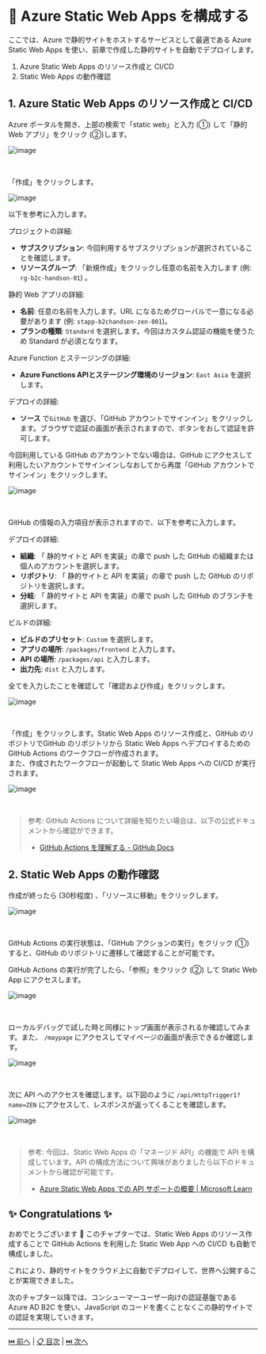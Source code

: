 # 🧪 Azure Static Web Apps を構成する

ここでは、Azure で静的サイトをホストするサービスとして最適である Azure Static Web Apps を使い、前章で作成した静的サイトを自動でデプロイします。

1. Azure Static Web Apps のリソース作成と CI/CD
1. Static Web Apps の動作確認

## 1. Azure Static Web Apps のリソース作成と CI/CD

Azure ポータルを開き、上部の検索で「static web」と入力 (①) して「静的 Web アプリ」をクリック (②)します。

![image](./images/setup-static-web-apps/1-01.png)

<br>

「作成」をクリックします。

![image](./images/setup-static-web-apps/1-02.png)

以下を参考に入力します。

プロジェクトの詳細:

- **サブスクリプション**: 今回利用するサブスクリプションが選択されていることを確認します。
- **リソースグループ**: 「新規作成」をクリックし任意の名前を入力します (例: `rg-b2c-handson-01`) 。

静的 Web アプリの詳細:

- **名前**: 任意の名前を入力します。URL になるためグローバルで一意になる必要があります (例: `stapp-b2chandson-zen-001`)。
- **プランの種類**: `Standard` を選択します。今回はカスタム認証の機能を使うため Standard が必須となります。

Azure Function とステージングの詳細:

- **Azure Functions APIとステージング環境のリージョン**: `East Asia` を選択します。

デプロイの詳細:

- **ソース** で`GitHub` を選び、「GitHub アカウントでサインイン」をクリックします。ブラウザで認証の画面が表示されますので、ボタンをおして認証を許可します。

今回利用している GitHub のアカウントでない場合は、GitHub にアクセスして利用したいアカウントでサインインしなおしてから再度「GitHub アカウントでサインイン」をクリックします。

![image](./images/setup-static-web-apps/1-03.png)

<br>

GitHub の情報の入力項目が表示されますので、以下を参考に入力します。

デプロイの詳細:

- **組織**: 「 静的サイトと API を実装」の章で push した GitHub の組織または個人のアカウントを選択します。
- **リポジトリ**: 「 静的サイトと API を実装」の章で push した GitHub のリポジトリを選択します。
- **分岐**: 「 静的サイトと API を実装」の章で push した GitHub のブランチを選択します。


ビルドの詳細:

- **ビルドのプリセット**: `Custom` を選択します。
- **アプリの場所**: `/packages/frontend` と入力します。
- **API の場所**: `/packages/api` と入力します。
- **出力先**: `dist` と入力します。

全てを入力したことを確認して「確認および作成」をクリックします。

![image](./images/setup-static-web-apps/1-04.png)

<br>

「作成」をクリックします。Static Web Apps のリソース作成と、GitHub のリポジトリでGitHub のリポジトリから Static Web Apps へデプロイするための GitHub Actions のワークフローが作成されます。  
また、作成されたワークフローが起動して Static Web Apps への CI/CD が実行されます。

![image](./images/setup-static-web-apps/1-05.png)

<br>

> 参考: GitHub Actions について詳細を知りたい場合は、以下の公式ドキュメントから確認ができます。
>
>- [GitHub Actions を理解する - GitHub Docs](https://docs.github.com/ja/actions/learn-github-actions/understanding-github-actions)

## 2. Static Web Apps の動作確認

作成が終ったら (30秒程度) 、「リソースに移動」をクリックします。

![image](./images/setup-static-web-apps/1-06.png)

<br>

GitHub Actions の実行状態は、「GitHub アクションの実行」をクリック (①) すると、GitHub のリポジトリに遷移して確認することが可能です。

GitHub Actions の実行が完了したら、「参照」をクリック (②) して Static Web App にアクセスします。

![image](./images/setup-static-web-apps/1-07.png)

<br>

ローカルデバッグで試した時と同様にトップ画面が表示されるか確認してみます。また、 `/maypage` にアクセスしてマイページの画面が表示できるか確認します。

![image](./images/setup-static-web-apps/1-08.png)

<br>

次に API へのアクセスを確認します。以下図のように `/api/HttpTrigger1?name=ZEN` にアクセスして、レスポンスが返ってくることを確認します。

![image](./images/setup-static-web-apps/1-09.png)

<br>

> 参考: 今回は、Static Web Apps の「マネージド API」の機能で API を構成しています。API の構成方法について興味がありましたら以下のドキュメントから確認が可能です。
>
> - [Azure Static Web Apps での API サポートの概要 | Microsoft Learn](https://learn.microsoft.com/ja-jp/azure/static-web-apps/apis-overview)

## ✨ Congratulations ✨

おめでとうございます 🎉 このチャプターでは、Static Web Apps のリソース作成することで GitHub Actions を利用した Static Web App への CI/CD も自動で構成しました。

これにより、静的サイトをクラウド上に自動でデプロイして、世界へ公開することが実現できました。

次のチャプター以降では、コンシューマーユーザー向けの認証基盤である Azure AD B2C を使い、JavaScript のコードを書くことなくこの静的サイトでの認証を実現していきます。

----

[⏮️ 前へ](./setup-application.md) | [📋 目次](../README.md) | [⏭️ 次へ](./setup-ad-b2c.md)
